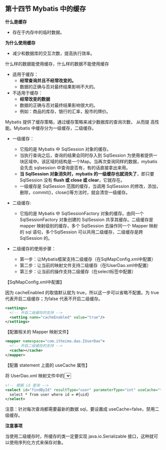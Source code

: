 ## 第十四节 Mybatis 中的缓存

**什么是缓存**
* 存在于内存中的临时数据。

**为什么使用缓存**
* 减少和数据库的交互次数，提高执行效率。

什么样的数据能使用缓存，什么样的数据不能使用缓存
* 适用于缓存：
  * **经常查询并且不经常改变的。**
  * 数据的正确与否对最终结果影响不大的。
* 不适用于缓存：
  * **经常改变的数据**
  * 数据的正确与否对最终结果影响很大的。
  * 例如：商品的库存，银行的汇率，股市的牌价。

Mybatis 提供了缓存策略，通过缓存策略来减少数据库的查询次数， 从而提
高性能。Mybatis 中缓存分为一级缓存，二级缓存。

* 一级缓存：
  * 它指的是 Mybatis 中 SqlSession 对象的缓存。
  * 当执行查询之后，查询的结果会同时存入到 SqlSession 为使用者提供一块区域中。该区域的结构是一个Map。当再次查询同样的数据，mybatis 会先去 sqlsession 中查询是否有，有的话直接拿出来用。
  * **当 SqlSession 对象消失时，mybatis 的一级缓存也就消失了**，即只要 SqlSession 没有 **flush 或 close 或 clear**，它就存在。
  * 一级缓存是 SqlSession 范围的缓存，当调用 SqlSession 的修改，添加，删除，commit()，close()等方法时，就会清空一级缓存。
	
* 二级缓存:
  * 它指的是 Mybatis 中 SqlSessionFactory 对象的缓存。由同一个SqlSessionFactory 对象创建的 SqlSession 共享其缓存。二级缓存是 mapper 映射级别的缓存，多个 SqlSession 去操作同一个 Mapper 映射的 sql 语句，多个SqlSession 可以共用二级缓存，二级缓存是跨 SqlSession 的。

* 二级缓存的使用步骤：
  * 第一步：让Mybatis框架支持二级缓存（在SqlMapConfig.xml中配置）
  * 第二步：让当前的映射文件支持二级缓存（在IUserDao.xml中配置）
  * 第三步：让当前的操作支持二级缓存（在select标签中配置）

【SqlMapConfig.xml中配置】

因为 cacheEnabled 的取值默认就为 true，所以这一步可以省略不配置。为 true 代表开启二级缓存；为false 代表不开启二级缓存。

```xml
<settings>
  <!-- 开启二级缓存的支持 -->
  <setting name="cacheEnabled" value="true"/>
</settings>
```

【配置相关的 Mapper 映射文件】

```xml
<mapper namespace="com.itheima.dao.IUserDao">
  <!-- 开启二级缓存的支持 -->
  <cache></cache>
</mapper>
```

【配置 statement 上面的 useCache 属性】

将 UserDao.xml 映射文件中的<select>标签中设置 useCache=”true” 代表当前这个 statement 要使用二级缓存，如果不使用二级缓存可以设置为 false。

```xml
<!-- 根据 id 查询 -->
<select id="findById" resultType="user" parameterType="int" useCache="true">
  select * from user where id = #{uid}
</select>
```

注意：针对每次查询都需要最新的数据 sql，要设置成 useCache=false，禁用二级缓存。


**注意事项**

当使用二级缓存时，所缓存的类一定要实现 java.io.Serializable 接口，这种就可以使用序列化方式来保存对象。




